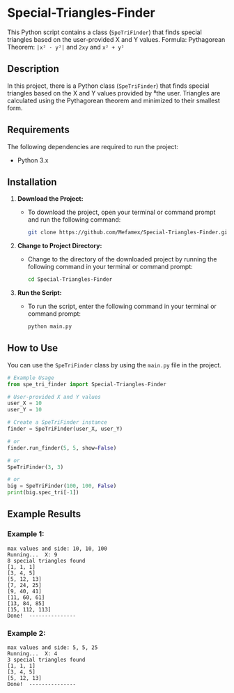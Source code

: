 # Special-Triangles-Finder

This Python script contains a class (`SpeTriFinder`) that finds special triangles based on the user-provided X and Y values.
Formula: Pythagorean Theorem: `|x² - y²|` and `2xy` and `x² + y²`

## Description

In this project, there is a Python class (`SpeTriFinder`) that finds special triangles based on the X and Y values provided by ⁸the user. Triangles are calculated using the Pythagorean theorem and minimized to their smallest form.

## Requirements

The following dependencies are required to run the project:

- Python 3.x


## Installation

1. **Download the Project:**
   - To download the project, open your terminal or command prompt and run the following command:
     ```bash
     git clone https://github.com/Mefamex/Special-Triangles-Finder.git
     ```

2. **Change to Project Directory:**
   - Change to the directory of the downloaded project by running the following command in your terminal or command prompt:
     ```bash
     cd Special-Triangles-Finder
     ```

3. **Run the Script:**
   - To run the script, enter the following command in your terminal or command prompt:
     ```bash
     python main.py

## How to Use

You can use the `SpeTriFinder` class by using the `main.py` file in the project.

```python
# Example Usage
from spe_tri_finder import Special-Triangles-Finder

# User-provided X and Y values
user_X = 10
user_Y = 10

# Create a SpeTriFinder instance
finder = SpeTriFinder(user_X, user_Y)

# or
finder.run_finder(5, 5, show=False)

# or 
SpeTriFinder(3, 3)

# or
big = SpeTriFinder(100, 100, False)
print(big.spec_tri[-1])
```

## Example Results

### Example 1:
```plaintext
max values and side: 10, 10, 100
Running...  X: 9  
8 special triangles found
[1, 1, 1]
[3, 4, 5]
[5, 12, 13]
[7, 24, 25]
[9, 40, 41]
[11, 60, 61]
[13, 84, 85]
[15, 112, 113]
Done!  ---------------
```

### Example 2:
```plaintext
max values and side: 5, 5, 25
Running...  X: 4  
3 special triangles found
[1, 1, 1]
[3, 4, 5]
[5, 12, 13]
Done!  ---------------
```
